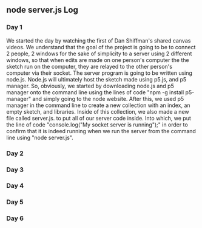 ## node server.js Log

### Day 1
We started the day by watching the first of Dan Shiffman's shared canvas videos. We understand that the goal of the project is going to be to connect 2 people, 2 windows for the sake of simplicity to a server using 2 different windows, so that when edits are made on one person's computer the the sketch run on the computer, they are relayed to the other person's computer via their socket. The server program is going to be written using node.js. Node.js will ultimately host the sketch made using p5.js, and p5 manager. So, obviously, we started by downloading node.js and p5 manager onto the command line using the lines of code "npm -g install p5-manager" and simply going to the node website. After this, we used p5 manager in the command line to create a new collection with an index, an empty sketch, and libraries. Inside of this collection, we also made a new file called server.js. to put all of our server code inside. Into which, we put the line of code "console.log("My socket server is running");" in order to confirm that it is indeed running when we run the server from the command line using "node server.js".

### Day 2

### Day 3

### Day 4

### Day 5

### Day 6



